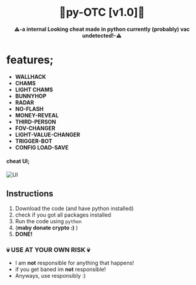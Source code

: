 <div align=center>
  
  # 💎py-OTC [v1.0]💎
  
  **⚠️-a internal Looking cheat made in python currently (probably) vac undetected!-⚠️** 
  
</div>

# features;
 - **WALLHACK**
 - **CHAMS**
 - **LIGHT CHAMS**
 - **BUNNYHOP**
 - **RADAR**
 - **NO-FLASH**
 - **MONEY-REVEAL**
 - **THIRD-PERSON**
 - **FOV-CHANGER**
 - **LIGHT-VALUE-CHANGER**
 - **TRIGGER-BOT**  
 - **CONFIG LOAD-SAVE**

#### cheat UI;
![UI](https://user-images.githubusercontent.com/81589649/170880899-a9503ba2-87b4-4d72-826f-07cd0c5f54b1.png)

## Instructions
1. Download the code (and have python installed)
2. check if you got all packages installed
3. Run the code using `python`
5. (**maby donate crypto :)** )
6. **DONE!**

### 💀 USE AT YOUR OWN RISK 💀
- I am **not** responsible for anything that happens!
- if you get baned im **not** responsible!
- Anyways, use responsibly :)
 
